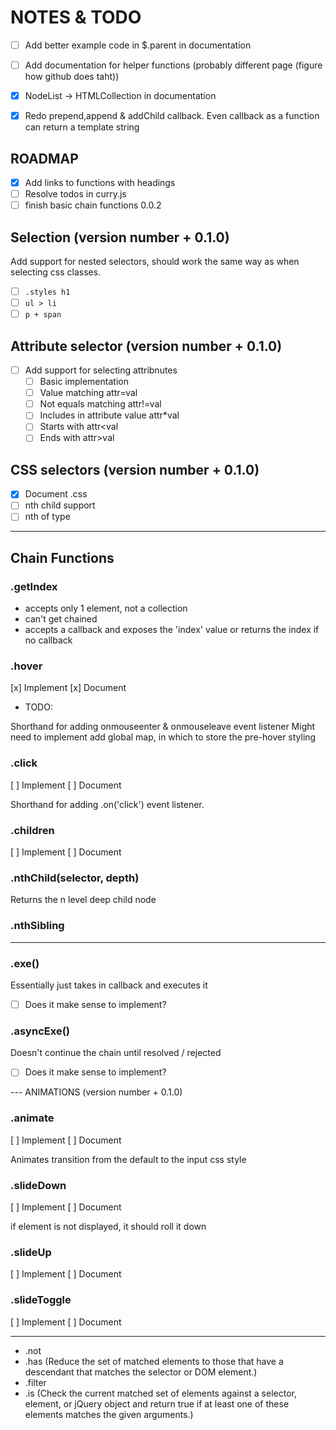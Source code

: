 # NOTES & TODO

- [ ] Add better example code in $.parent in documentation
- [ ] Add documentation for helper functions (probably different page (figure how github does taht))
- [x] NodeList -> HTMLCollection in documentation

- [x] Redo prepend,append & addChild callback. Even callback as a function can return a template string

## ROADMAP

- [x] Add links to functions with headings
- [ ] Resolve todos in curry.js
- [ ] finish basic chain functions 0.0.2

## Selection (version number + 0.1.0)

Add support for nested selectors, should work the same way as when selecting css classes.

- [ ] `.styles h1`
- [ ] `ul > li`
- [ ] `p + span`

## Attribute selector (version number + 0.1.0)

- [ ] Add support for selecting attribnutes
  - [ ] Basic implementation
  - [ ] Value matching attr=val
  - [ ] Not equals matching attr!=val
  - [ ] Includes in attribute value attr\*val
  - [ ] Starts with attr<val
  - [ ] Ends with attr>val

## CSS selectors (version number + 0.1.0)

- [x] Document .css
- [ ] nth child support
- [ ] nth of type

---

## Chain Functions

### .getIndex

- accepts only 1 element, not a collection
- can't get chained
- accepts a callback and exposes the 'index' value or returns the index if no callback

### .hover

[x] Implement
[x] Document

- TODO:

Shorthand for adding onmouseenter & onmouseleave event listener
Might need to implement add global map, in which to store the pre-hover styling

### .click

[ ] Implement
[ ] Document

Shorthand for adding .on('click') event listener.

### .children

[ ] Implement
[ ] Document

### .nthChild(selector, depth)

Returns the n level deep child node

### .nthSibling

---

### .exe()

Essentially just takes in callback and executes it

- [ ] Does it make sense to implement?

### .asyncExe()

Doesn't continue the chain until resolved / rejected

- [ ] Does it make sense to implement?

--- ANIMATIONS (version number + 0.1.0)

### .animate

[ ] Implement
[ ] Document

Animates transition from the default to the input css style

### .slideDown

[ ] Implement
[ ] Document

if element is not displayed, it should roll it down

### .slideUp

[ ] Implement
[ ] Document

### .slideToggle

[ ] Implement
[ ] Document

---

- .not
- .has (Reduce the set of matched elements to those that have a descendant that matches the selector or DOM element.)
- .filter
- .is (Check the current matched set of elements against a selector, element, or jQuery object and return true if at least one of these elements matches the given arguments.)

